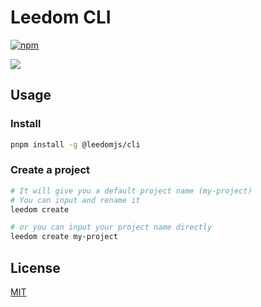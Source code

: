# Leedom CLI

[![npm](https://img.shields.io/npm/v/@leedomjs/cli?color=333&label=)](https://www.npmjs.com/package/@leedomjs/cli)

<img src="https://github.com/leedomjs/leedom-cli/assets/30711792/4a86c5c1-886d-47a6-b752-4dce3d051b87" />

## Usage

### Install

```bash
pnpm install -g @leedomjs/cli
```

### Create a project

```bash
# It will give you a default project name (my-project)
# You can input and rename it
leedom create

# or you can input your project name directly
leedom create my-project
```

## License

[MIT](https://github.com/leedomjs/leedom-cli/blob/main/LICENSE)